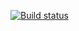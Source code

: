 [![Build status](https://ci.appveyor.com/api/projects/status/iip7n3gtyvql21bf/branch/main?svg=true)](https://ci.appveyor.com/project/Evgeniy71317/shemaaaa/branch/main)